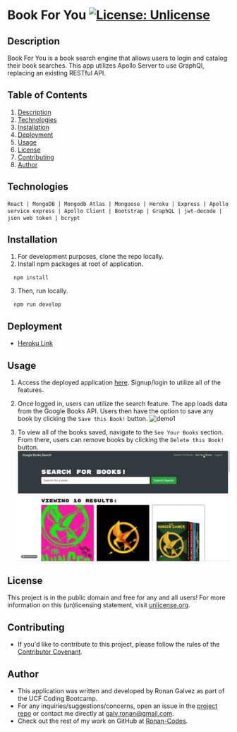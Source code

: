 # Book For You [![License: Unlicense](https://img.shields.io/badge/license-Unlicense-blue.svg)](http://unlicense.org/)

## Description
Book For You is a book search engine that allows users to login and catalog their book searches. This app utilizes Apollo Server to use GraphQl, replacing an existing RESTful API. 

## Table of Contents
1. [Description](#description)
2. [Technologies](#Technologies)
3. [Installation](#installation)
4. [Deployment](#deployment)
5. [Usage](#usage)
6. [License](#License)
7. [Contributing](#Contributing)
8. [Author](#Author)

## Technologies
```
React | MongoDB | Mongodb Atlas | Mongoose | Heroku | Express | Apollo service express | Apollo Client | Bootstrap | GraphQL | jwt-decode | json web token | bcrypt
```

## Installation
1. For development purposes, clone the repo locally.
2. Install npm packages at root of application.
```
  npm install
```
3. Then, run locally.
```
  npm run develop
```

## Deployment
* [Heroku Link](https://book-for-you-ronancodes.herokuapp.com/)

## Usage
1. Access the deployed application [here](https://book-for-you-ronancodes.herokuapp.com/). Signup/login to utilize all of the features. 

2. Once logged in, users can utilize the search feature. The app loads data from the Google Books API. Users then have the option to save any book by clicking the `Save this Book!` button.
![demo1](./demo/demo1.gif)

4. To view all of the books saved, navigate to the `See Your Books` section. From there, users can remove books by clicking the `Delete this Book!` button. 
![demo2](./demo/demo2.gif)

## License
This project is in the public domain and free for any and all users! For more information on this (un)licensing statement, visit [unlicense.org](https://unlicense.org/).

## Contributing
* If you'd like to contribute to this project, please follow the rules of the [Contributor Covenant](https://www.contributor-covenant.org/).

## Author
* This application was written and developed by Ronan Galvez as part of the UCF Coding Bootcamp.
* For any inquiries/suggestions/concerns, open an issue in the [project repo](https://github.com/Ronan-Codes/book-for-you.git) or contact me directly at [galv.ronan@gmail.com](galv.ronan@gmail.com).
* Check out the rest of my work on GitHub at [Ronan-Codes](https://github.com/Ronan-Codes).